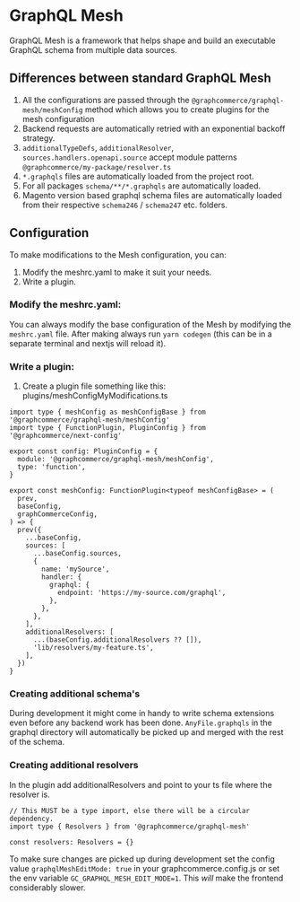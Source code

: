 # GraphQL Mesh

GraphQL Mesh is a framework that helps shape and build an executable GraphQL
schema from multiple data sources.

## Differences between standard GraphQL Mesh

1. All the configurations are passed through the
   `@graphcommerce/graphql-mesh/meshConfig` method which allows you to create
   plugins for the mesh configuration
2. Backend requests are automatically retried with an exponential backoff
   strategy.
3. `additionalTypeDefs`, `additionalResolver`, `sources.handlers.openapi.source`
   accept module patterns `@graphcommerce/my-package/resolver.ts`
4. `*.graphqls` files are automatically loaded from the project root.
5. For all packages `schema/**/*.graphqls` are automatically loaded.
6. Magento version based graphql schema files are automatically loaded from
   their respective `schema246` / `schema247` etc. folders.

## Configuration

To make modifications to the Mesh configuration, you can:

1. Modify the meshrc.yaml to make it suit your needs.
2. Write a plugin.

### Modify the meshrc.yaml:

You can always modify the base configuration of the Mesh by modifying the
`meshrc.yaml` file. After making always run `yarn codegen` (this can be in a
separate terminal and nextjs will reload it).

### Write a plugin:

1. Create a plugin file something like this:
   plugins/meshConfigMyModifications.ts

```tsx
import type { meshConfig as meshConfigBase } from '@graphcommerce/graphql-mesh/meshConfig'
import type { FunctionPlugin, PluginConfig } from '@graphcommerce/next-config'

export const config: PluginConfig = {
  module: '@graphcommerce/graphql-mesh/meshConfig',
  type: 'function',
}

export const meshConfig: FunctionPlugin<typeof meshConfigBase> = (
  prev,
  baseConfig,
  graphCommerceConfig,
) => {
  prev({
    ...baseConfig,
    sources: [
      ...baseConfig.sources,
      {
        name: 'mySource',
        handler: {
          graphql: {
            endpoint: 'https://my-source.com/graphql',
          },
        },
      },
    ],
    additionalResolvers: [
      ...(baseConfig.additionalResolvers ?? []),
      'lib/resolvers/my-feature.ts',
    ],
  })
}
```

### Creating additional schema's

During development it might come in handy to write schema extensions even before
any backend work has been done. `AnyFile.graphqls` in the graphql directory will
automatically be picked up and merged with the rest of the schema.

### Creating additional resolvers

In the plugin add additionalResolvers and point to your ts file where the
resolver is.

```tsx
// This MUST be a type import, else there will be a circular dependency.
import type { Resolvers } from '@graphcommerce/graphql-mesh'

const resolvers: Resolvers = {}
```

To make sure changes are picked up during development set the config value
`graphqlMeshEditMode: true` in your graphcommerce.config.js or set the env
variable `GC_GRAPHQL_MESH_EDIT_MODE=1`. This _will_ make the frontend
considerably slower.
